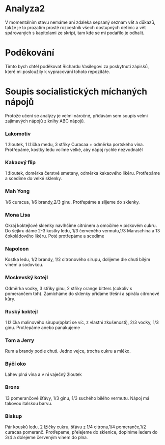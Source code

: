 # Analyza2

V momentálním stavu nemáme ani zdaleka sepsaný seznam vět a důkazů, takže je to prozatím prostě rozcestník všech dostupných definic a vět spárovaných s kapitolami ze skript, tam kde se mi podařilo je odhalit.

# Poděkování

Tímto bych chtěl poděkovat Richardu Vasilegovi za poskytnutí zápisků, které mi posloužily k vypracování tohoto repozitáře. 

# Soupis socialistických míchaných nápojů

Protože učení se analýzy je velmi náročné, přidávám sem soupis velmi zajímavých nápojů z knihy ABC nápojů.
### Lakomotiv
1 žloutek, 1 lžička medu, 3 střiky Curacaa + odměrka portského vína. Protřepáme, kostky ledu volíme velké, aby nápoj rychle nezvodnatěl
### Kakaový flip
1 žloutek, doměrka čerstvé smetany, odměrka kakaového likéru. Protřepáme a scedíme do velké sklenky.
### Mah Yong
1/6 curacua, 1/6 brandy,2/3 ginu. Protřepáme a slijeme do sklenky.
### Mona Lisa
Okraj koktejlové sklenky navlhčíme citrónem a omočíme v pískovém cukru. Do šejkru dáme 2-3 kostky ledu, 1/3 červeného vermutu,1/3 Maraschina a 13 čokoládového likéru. Poté protřepáme a scedíme
### Napoleon
Kostka ledu, 1/2 brandy, 1/2 citronového sirupu, dolijeme dle chuti bílým vínem a sodovkou.
### Moskevský kotejl
Odměrka vodky, 3 střiky ginu, 2 střiky orange bitters (cokoliv s pomerančem tbh). Zamícháme do sklenky přidáme třešni a spirálu citronové kůry.
### Ruský koktejl
1 lžička malinového sirupu(oplatí se víc, z vlastní zkušenosti), 2/3 vodky, 1/3 ginu. Protřepáme anebo panákujeme
### Tom a Jerry
Rum a brandy podle chuti. Jedno vejce, trocha cukru a mléko. 
### Býčí oko
Láhev plná vína a v ní vaječný žloutek
### Bronx 
13 pomerančové šťávy, 1/3 ginu, 1/3 suchého bílého vermutu. Nápoj má takovou italskou barvu.
### Biskup
Pár kousků ledu, 2 lžičky cukru, šťávu z 1/4 citronu,1/4 pomeranče,1/2 curacaa pomeranč. Protřepeme, přelejeme do sklenice, doplníme ledem do 3/4 a dolejeme červeným vínem do plna.
